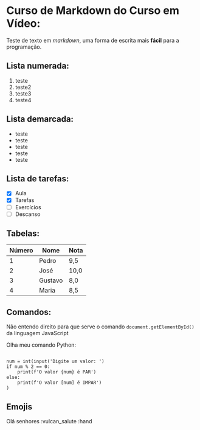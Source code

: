 # Curso de Markdown do Curso em Vídeo:

Teste de texto em *markdown*, uma forma de escrita mais __fácil__ para a programação.

## Lista numerada:
1. teste
2. teste2
3. teste3
4. teste4

## Lista demarcada:
* teste
* teste
 * teste
  * teste
   * teste

## Lista de tarefas:
- [x] Aula
- [x] Tarefas
- [ ] Exercícios
- [ ] Descanso

## Tabelas:
Número | Nome | Nota
---|---|---
1 | Pedro | 9,5
2 | José | 10,0
3 | Gustavo | 8,0
4 | Maria | 8,5

## Comandos:
Não entendo direito para que serve o comando `document.getElementById()` da linguagem JavaScript

Olha meu comando Python:
```

num = int(input('Digite um valor: ')
if num % 2 == 0:
    print(f'O valor {num} é PAR')
else:
    print(f'O valor [num] é IMPAR')
)

```

## Emojis
Olá senhores :vulcan_salute :hand

